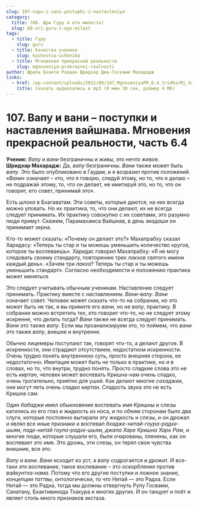 ```yaml
---
slug: 107-vapu-i-vani-postupki-i-nastavleniya
category:
  title: (08. Шри Гуру и его милость)
  slug: 08-sri-guru-i-ego-milost
tags:
  - title: Гуру
    slug: guru
  - title: Качества ученика
    slug: kachestva-uchenika
  - title: Мгновения прекрасной реальности
    slug: mgnoveniya-prekrasnoj-realnosti
author: Шрила Бхакти Ракшак Шридхар Дев-Госвами Махарадж
links:
  - href: /wp-content/uploads/2012/08/107_MgnoveniyaPR_6.4_SridharMj_Vapu_i_vani–postupki_i_nastavleniya_vaishnava.mp3
    title: Скачать аудиозапись в mp3 (9 мин 30 сек, размер 4 Мб)
---
```


# 107. Вапу и вани – поступки и наставления вайшнава. Мгновения прекрасной реальности, часть 6.4

**Ученик:** *Вапу* и *вани* безграничны и живы, это нечто живое.\
**Шридхар Махарадж:** Да, *вапу* безграничны. *Вани* также может быть *вапу*. Это было опубликовано в Гаудии, и я возразил против положений. «*Вани*» означает – «то, что я говорю, следуй этому, но то, что я делаю – не подражай этому, то, что он делает, не имитируй это, но то, что он говорит, его совет, принимай это».

Есть *шлока* в Бхагаватам. Эти советы, которые даются, на них всегда можно уповать. Но их практика, то, что они делают, их не всегда следует принимать. Их практику совокупно с их советами, это разумно люди примут. Скажем, Парамахамса Вайшнав, в день *экадаши* он принимает зерна.

Кто-то может сказать: «Почему он делает это?» Махапрабху сказал Харидасу: «Теперь ты стар и ты можешь уменьшить количество кругов, которое ты воспеваешь». Харидас говорил Махапрабху: «Я не могу следовать своему стандарту, повторению трех *лакхов* святого имени каждый день». «Зачем три *лакха*? Теперь ты стар и ты можешь уменьшить стандарт». Согласно необходимости и положению практика может меняться.

Это следует учитывать обычным ученикам. Наставление следует принимать. Практику вместе с наставлением. *Вани-вапу*. *Вани* означает совет. Человек может сказать что-то на собрании, но это может быть не так, и вы примите его *вани*, но не *вапу*, практику. В собрании можно встретить тех, кто говорит что-то, но не следует этому искренне, что делать тогда? *Вани* также не всегда следует принимать. *Вани* это также *вапу*. Если мы проанализируем это, то поймем, что *вани* это также *вапу*, внешне и внутренне.

Обычно лицемеры поступают так, говорят что-то, а делают другое. В искренности, они страдают отсутствием, недостатком искренности. Очень трудно понять внутреннюю суть, просто внешняя сторона, ее недостаточно. Имитация может быть не только в практике, но и в словах, но то, что внутри, трудно понять. Просто сладкие слова это не есть *киртан*, человек может воспевать Кришна-нам очень сладко, очень трогательно, приятно для ушей. Как делают многие *сахаджии*, они могут петь очень сладко *киртан*. Сладость звука это не есть Кришна сам.

Один *бабаджи* имел обыкновение воспевать имя Кришны и слезы катились из его глаз и жидкость из носа, и по обеим сторонам было два слуги, которые постоянно вытирали эту жидкость и слезы, и он дрожал и являл все иные признаки и воспевал *бхадже-нитай-гоура-радхе-шьям*, *паде-нитай гоупа-радхе-шьям*, *джапа Харе Кришна Харе Рам*, и многие люди, которые слушали его, были очарованы, пленены, как он воспевает это имя. Это дрожь, эти слезы, он терял свои чувства внешние, все это.

*Вапу* и *вани*. *Вани* исходит из уст, а *вапу* содрогается и дрожит. И все-таки это воспевание, такое воспевание – это оскорбление против *вайкунтха-нама*. Потому что его другие поступки и ложное знание, концепции *таттвы*, онтологически, то что Нитай — это Радха. Если Нитай — это Радха, тогда мы должны отвергнуть Рупу Госвами, Санатану, Бхактивинода Тхакура и многих других. И он танцует и поёт и являет столь много признаков экстаза.

